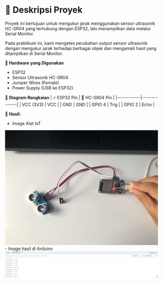 # 📘 Deskripsi Proyek
Proyek ini bertujuan untuk mengukur jarak menggunakan sensor ultrasonik HC-SR04 yang terhubung dengan ESP32, lalu menampilkan data melalui Serial Monitor.

Pada praktikum ini, kami mengetes perubahan output sensor ultrasonik dengan mengukur jarak terhadap berbagai objek dan mengamati hasil yang ditampilkan di Serial Monitor.

🔧 **Hardware yang Digunakan**
- ESP32
- Sensor Ultrasonik HC-SR04
- Jumper Wires (Female)
- Power Supply (USB ke ESP32)

📡 **Diagram Rangkaian**
| ⚡ ESP32 Pin | 🔗 HC-SR04 Pin |
|------------|--------------|
| VCC (3V3)  | VCC |
| GND  | GND |
| GPIO 4  | Trig |
| GPIO 2 | Echo |


🚀 **Hasil:**
- Image Alat IoT
<img src = "image2.jpg">
- Image hasil di Arduino
<img src = "image.png">
